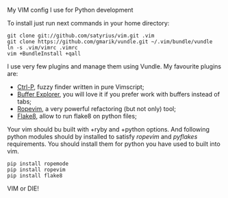 My VIM config I use for Python development

To install just run next commands in your home directory:

    git clone git://github.com/satyrius/vim.git .vim
    git clone https://github.com/gmarik/vundle.git ~/.vim/bundle/vundle
    ln -s .vim/vimrc .vimrc
    vim +BundleInstall +qall

I use very few plugins and manage them using Vundle. My favourite plugins are:

* [Ctrl-P](http://www.vim.org/scripts/script.php?script_id=3736), fuzzy finder written in pure Vimscript;
* [Buffer Explorer](http://www.vim.org/scripts/script.php?script_id=42), you will love it if you prefer work with buffers instead of tabs;
* [Ropevim](http://rope.sourceforge.net/ropevim.html), a very powerful refactoring (but not only) tool;
* [Flake8](https://github.com/nvie/vim-flake8), allow to run flake8 on python files;

Your vim should bu built with +ryby and +python options. And following python modules should by installed to satisfy *ropevim* and *pyflakes* requirements. You should install them for python you have used to built into vim.

    pip install ropemode
    pip install ropevim
    pip install flake8

VIM or DIE!
